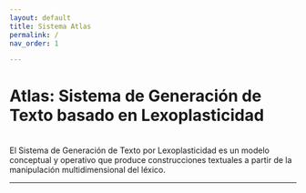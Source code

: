 ```yaml
---
layout: default
title: Sistema Atlas
permalink: /
nav_order: 1

---
```


# Atlas: Sistema de Generación de Texto basado en Lexoplasticidad
<br>
El Sistema de Generación de Texto por Lexoplasticidad es un modelo conceptual y operativo que produce construcciones textuales a partir de la manipulación multidimensional del léxico.

---

